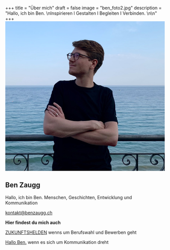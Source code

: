 +++
title = "Über mich"
draft = false
image = "ben_foto2.jpg"
description = "Hallo, ich bin Ben. \nInspirieren l Gestalten l Begleiten I Verbinden. \n\n"
+++
![](ben_foto2.jpg)

## Ben Zaugg

Hallo, ich bin Ben. 
Menschen, Geschichten, Entwicklung und Kommunikation

kontakt@benzaugg.ch

**Hier findest du mich auch**

[ZUKUNFTSHELDEN](https://www.zukunftshelden.ch) wenns um Berufswahl und Bewerben geht

[Hallo Ben.](https://www.halloben.ch) wenn es sich um Kommunikation dreht

[](https://www.instagram.com/_benzaugg/)